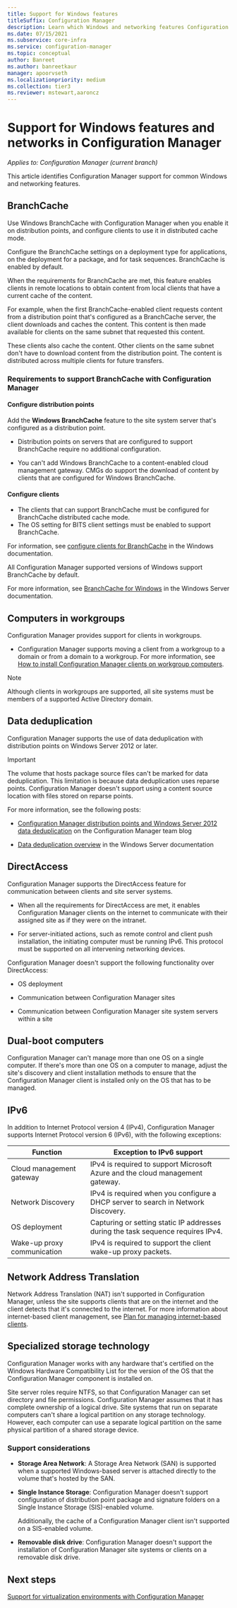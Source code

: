 ```yaml
---
title: Support for Windows features
titleSuffix: Configuration Manager
description: Learn which Windows and networking features Configuration Manager supports.
ms.date: 07/15/2021
ms.subservice: core-infra
ms.service: configuration-manager
ms.topic: conceptual
author: Banreet
ms.author: banreetkaur
manager: apoorvseth
ms.localizationpriority: medium
ms.collection: tier3
ms.reviewer: mstewart,aaroncz 
---
```


# Support for Windows features and networks in Configuration Manager

*Applies to: Configuration Manager (current branch)*

This article identifies Configuration Manager support for common Windows and networking features.  

## <a name="bkmk_branchcache"></a> BranchCache  

Use Windows BranchCache with Configuration Manager when you enable it on distribution points, and configure clients to use it in distributed cache mode.

Configure the BranchCache settings on a deployment type for applications, on the deployment for a package, and for task sequences. BranchCache is enabled by default.

When the requirements for BranchCache are met, this feature enables clients in remote locations to obtain content from local clients that have a current cache of the content.  

For example, when the first BranchCache-enabled client requests content from a distribution point that's configured as a BranchCache server, the client downloads and caches the content. This content is then made available for clients on the same subnet that requested this content.

These clients also cache the content. Other clients on the same subnet don't have to download content from the distribution point. The content is distributed across multiple clients for future transfers.  

### Requirements to support BranchCache with Configuration Manager

#### Configure distribution points

Add the **Windows BranchCache** feature to the site system server that's configured as a distribution point.

- Distribution points on servers that are configured to support BranchCache require no additional configuration.

- You can't add Windows BranchCache to a content-enabled cloud management gateway. CMGs do support the download of content by clients that are configured for Windows BranchCache.

#### Configure clients

- The clients that can support BranchCache must be configured for BranchCache distributed cache mode.  
- The OS setting for BITS client settings must be enabled to support BranchCache.  

For information, see [configure clients for BranchCache](/windows/deployment/update/waas-branchcache#configure-clients-for-branchcache) in the Windows documentation.

All Configuration Manager supported versions of Windows support BranchCache by default.

For more information, see [BranchCache for Windows](/windows-server/networking/branchcache/branchcache) in the Windows Server documentation.  

## <a name="bkmk_Workgroups"></a> Computers in workgroups  

Configuration Manager provides support for clients in workgroups.  

- Configuration Manager supports moving a client from a workgroup to a domain or from a domain to a workgroup. For more information, see [How to install Configuration Manager clients on workgroup computers](../../clients/deploy/deploy-clients-to-windows-computers.md#BKMK_ClientWorkgroup).  

> [!NOTE]
> Although clients in workgroups are supported, all site systems must be members of a supported Active Directory domain.  

## <a name="bkmmk_datadedup"></a> Data deduplication

Configuration Manager supports the use of data deduplication with distribution points on Windows Server 2012 or later.

> [!IMPORTANT]  
> The volume that hosts package source files can't be marked for data deduplication. This limitation is because data deduplication uses reparse points. Configuration Manager doesn't support using a content source location with files stored on reparse points.  

For more information, see the following posts:

- [Configuration Manager distribution points and Windows Server 2012 data deduplication](https://techcommunity.microsoft.com/t5/configuration-manager-archive/configuration-manager-distribution-points-and-windows-server/ba-p/273385) on the Configuration Manager team blog

- [Data deduplication overview](/windows-server/storage/data-deduplication/overview) in the Windows Server documentation

## <a name="bkmk_DA"></a> DirectAccess  

Configuration Manager supports the DirectAccess feature for communication between clients and site server systems.  

- When all the requirements for DirectAccess are met, it enables Configuration Manager clients on the internet to communicate with their assigned site as if they were on the intranet.  

- For server-initiated actions, such as remote control and client push installation, the initiating computer must be running IPv6. This protocol must be supported on all intervening networking devices.  

Configuration Manager doesn't support the following functionality over DirectAccess:  

- OS deployment

- Communication between Configuration Manager sites  

- Communication between Configuration Manager site system servers within a site  

## <a name="bkmk_dualboot"></a> Dual-boot computers  

Configuration Manager can't manage more than one OS on a single computer. If there's more than one OS on a computer to manage, adjust the site's discovery and client installation methods to ensure that the Configuration Manager client is installed only on the OS that has to be managed.  

## <a name="bkmk_IPv6"></a> IPv6

In addition to Internet Protocol version 4 (IPv4), Configuration Manager supports Internet Protocol version 6 (IPv6), with the following exceptions:

| Function                    | Exception to IPv6 support                                                           |
|-----------------------------|-------------------------------------------------------------------------------------|
| Cloud management gateway    | IPv4 is required to support Microsoft Azure and the cloud management gateway.       |
| Network Discovery           | IPv4 is required when you configure a DHCP server to search in Network Discovery.   |
| OS deployment               | Capturing or setting static IP addresses during the task sequence requires IPv4.    |
| Wake-up proxy communication | IPv4 is required to support the client wake-up proxy packets.                       |

## <a name="bkmk_NAT"></a> Network Address Translation  

Network Address Translation (NAT) isn't supported in Configuration Manager, unless the site supports clients that are on the internet and the client detects that it's connected to the internet. For more information about internet-based client management, see [Plan for managing internet-based clients](../../clients/manage/plan-internet-based-client-management.md).  

## <a name="bkmk_storage"></a> Specialized storage technology  

Configuration Manager works with any hardware that's certified on the Windows Hardware Compatibility List for the version of the OS that the Configuration Manager component is installed on.

Site server roles require NTFS, so that Configuration Manager can set directory and file permissions. Configuration Manager assumes that it has complete ownership of a logical drive. Site systems that run on separate computers can't share a logical partition on any storage technology. However, each computer can use a separate logical partition on the same physical partition of a shared storage device.  

### Support considerations

- **Storage Area Network**: A Storage Area Network (SAN) is supported when a supported Windows-based server is attached directly to the volume that's hosted by the SAN.  

- **Single Instance Storage**: Configuration Manager doesn't support configuration of distribution point package and signature folders on a Single Instance Storage (SIS)-enabled volume.  

     Additionally, the cache of a Configuration Manager client isn't supported on a SIS-enabled volume.  

- **Removable disk drive**: Configuration Manager doesn't support the installation of Configuration Manager site systems or clients on a removable disk drive.

## Next steps

[Support for virtualization environments with Configuration Manager](support-for-virtualization-environments.md)
